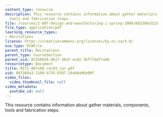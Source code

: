 ```yaml
---
content_type: resource
description: This resource contains information about gather materials, components,
  tools and fabrication steps.
file: /courses/2-007-design-and-manufacturing-i-spring-2009/683368a32109b735839724ab8a96e90f_MIT2_007s09_rec03_car.pdf
file_type: application/pdf
learning_resource_types:
- Recitations
license: https://creativecommons.org/licenses/by-nc-sa/4.0/
ocw_type: OCWFile
parent_title: Recitations
parent_type: CourseSection
parent_uid: 81556034-db17-3025-ec02-3bf77dd77ad0
resourcetype: Document
title: MIT2_007s09_rec03_car.pdf
uid: 683368a3-2109-b735-8397-24ab8a96e90f
video_files:
  video_thumbnail_file: null
video_metadata:
  youtube_id: null
---
```

This resource contains information about gather materials, components, tools and fabrication steps.